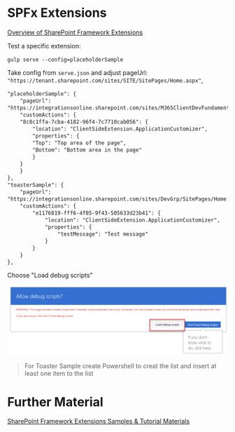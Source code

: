 # SPFx Extensions

[Overview of SharePoint Framework Extensions](https://docs.microsoft.com/en-us/sharepoint/dev/spfx/extensions/overview-extensions)

Test a specific extension:

```
gulp serve --config=placeholderSample
```

Take config from `serve.json` and adjust pageUrl: `"https://tenant.sharepoint.com/sites/SITE/SitePages/Home.aspx"`,

```
"placeholderSample": {
    "pageUrl": "https://integrationsonline.sharepoint.com/sites/M365ClientDevFundamentals/SitePages/Home.aspx",
    "customActions": {
    "8c8c1ffa-7cba-4182-96f4-7c7710cab056": {
        "location": "ClientSideExtension.ApplicationCustomizer",
        "properties": {
        "Top": "Top area of the page",
        "Bottom": "Bottom area in the page"
        }
    }
    }
},
"toasterSample": {
    "pageUrl": "https://integrationsonline.sharepoint.com/sites/DevGrp/SitePages/Home.aspx",
    "customActions": {
        "e1176819-fff6-4f05-9f43-505633d23b41": {
            "location": "ClientSideExtension.ApplicationCustomizer",
            "properties": {
                "testMessage": "Test message"
            }
        }
    }
},
```

Choose "Load debug scripts"

![debug](./_images/debug.png)

> For Toaster Sample create Powershell to creat the list and insert at least one item to the list

# Further Material

[SharePoint Framework Extensions Samples & Tutorial Materials](https://github.com/SharePoint/sp-dev-fx-extensions)
